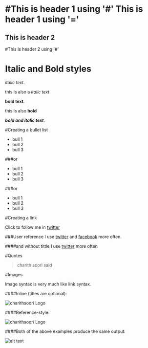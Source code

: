#This is header 1 using '#'
This is header 1 using '='
========

This is header 2
--------
#This is header 2 using '#'

# Italic and Bold styles

*italic text*.

this is also a _italic text_

**bold text**.

this is also __bold__


***bold and italic text***.





#Creating a bullet list

* bull 1  
* bull 2  
* bull 3

###or

+   bull 1 
+   bull 2
+   bull 3

###or

-   bull 1
-   bull 2
-   bull 3


#Creating a link

Click to follow me in [twitter](www.twitter.com/charithsoori)

###User reference
I use [twitter][1] and [facebook][2] more often.

[1]: http://twitter.com/charithsoori    "tweeting"
[2]: http://facebook.com/charithsoori    "fb"

####and without tittle
I use [twitter][tweet] more often

[tweet]:http://twitter.com/charithsoori


#Quotes
>charith soori said


#Images

Image syntax is very much like link syntax.

####Inline (titles are optional):


![charithsoori Logo](http://a1.twimg.com/profile_images/816654345/soori_2x2_.jpg "soori")

####Reference-style:

![charithsoori Logo][id]

[id]: http://a1.twimg.com/profile_images/816654345/soori_2x2_.jpg "soori"

####Both of the above examples produce the same output:

<img src="http://a1.twimg.com/profile_images/816654345/soori_2x2_.jpg" alt="alt text" title="soori" />
